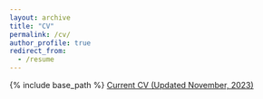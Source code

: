 ```yaml
---
layout: archive
title: "CV"
permalink: /cv/
author_profile: true
redirect_from:
  - /resume
---
```


{% include base_path %}
[Current CV (Updated November, 2023)](/files/French_CV_11_13_2023.pdf)
